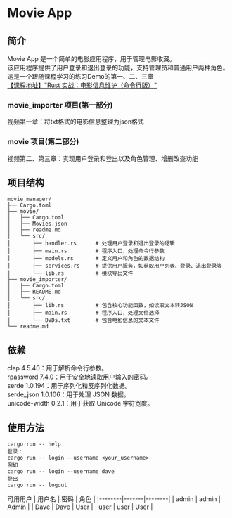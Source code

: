 # Movie App

## 简介

Movie App 是一个简单的电影应用程序，用于管理电影收藏。</br>
该应用程序提供了用户登录和退出登录的功能，支持管理员和普通用户两种角色。</br>
这是一个跟随课程学习的练习Demo的第一、二、三章</br>
[【课程地址】"Rust 实战：电影信息维护（命令行版）"](https://www.bilibili.com/video/BV1i1jJz3Eqf?spm_id_from=333.788.videopod.sections&vd_source=511b084e4bf87d71d725c5db0fb20b7f)</br>
### movie_importer 项目(第一部分)
视频第一章：将txt格式的电影信息整理为json格式
### movie 项目(第二部分)
视频第二、第三章：实现用户登录和登出以及角色管理、增删改查功能



## 项目结构
```plaintext
movie_manager/
├── Cargo.toml
├── movie/
│   ├── Cargo.toml
│   ├── Movies.json
│   ├── readme.md
│   └── src/
│       ├── handler.rs      # 处理用户登录和退出登录的逻辑
│       ├── main.rs         # 程序入口，处理命令行参数
│       ├── models.rs       # 定义用户和角色的数据结构
│       ├── services.rs     # 提供用户服务，如获取用户列表、登录、退出登录等
│       └── lib.rs          # 模块导出文件
├── movie_importer/
│   ├── Cargo.toml
│   ├── README.md
│   └── src/
│       ├── lib.rs          # 包含核心功能函数，如读取文本转JSON
│       ├── main.rs         # 程序入口，处理文件选择
│       └── DVDs.txt        # 包含电影信息的文本文件
└── readme.md
```
## 依赖
clap 4.5.40：用于解析命令行参数。</br>
rpassword 7.4.0：用于安全地读取用户输入的密码。</br>
serde 1.0.194：用于序列化和反序列化数据。</br>
serde_json 1.0.106：用于处理 JSON 数据。</br>
unicode-width 0.2.1：用于获取 Unicode 字符宽度。</br>

## 使用方法
```
cargo run -- help
登录：
cargo run -- login --username <your_username>
例如
cargo run -- login --username dave
登出
cargo run -- logout
```
可用用户
| 用户名 | 密码 | 角色 |
 |--------|-------|--------| 
 | admin | admin | Admin | 
 | Dave | Dave | User | 
 | user | user | User |